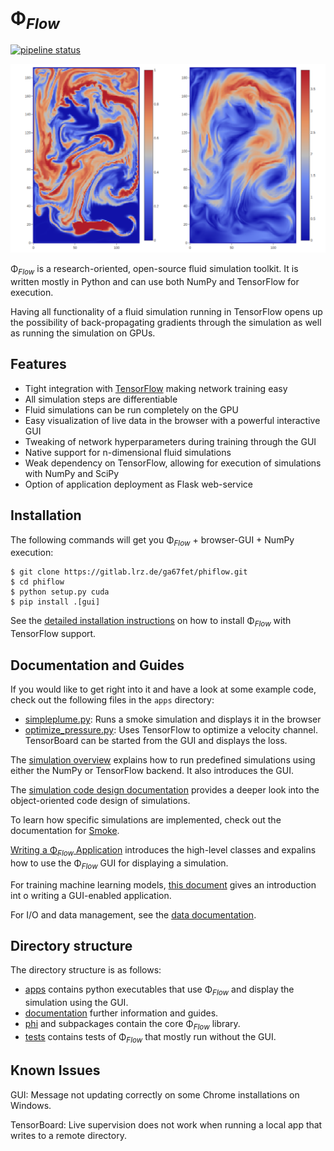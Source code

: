 # Φ<sub>*Flow*</sub>

[![pipeline status](https://gitlab.lrz.de/ga67fet/phiflow/badges/master/pipeline.svg)](https://gitlab.lrz.de/ga67fet/phiflow/commits/master)


![Gui](documentation/Gui.png)

Φ<sub>*Flow*</sub> is a research-oriented, open-source fluid simulation toolkit.
It is written mostly in Python and can use both NumPy and TensorFlow for execution.

Having all functionality of a fluid simulation running in TensorFlow opens up the possibility of back-propagating gradients through the simulation as well as running the simulation on GPUs.


## Features
- Tight integration with [TensorFlow](https://www.tensorflow.org/) making network training easy
- All simulation steps are differentiable
- Fluid simulations can be run completely on the GPU
- Easy visualization of live data in the browser with a powerful interactive GUI
- Tweaking of network hyperparameters during training through the GUI
- Native support for n-dimensional fluid simulations
- Weak dependency on TensorFlow, allowing for execution of simulations with NumPy and SciPy
- Option of application deployment as Flask web-service


## Installation

The following commands will get you Φ<sub>*Flow*</sub> + browser-GUI + NumPy execution:

```
$ git clone https://gitlab.lrz.de/ga67fet/phiflow.git
$ cd phiflow
$ python setup.py cuda
$ pip install .[gui]
```

See the [detailed installation instructions](documentation/install.md) on how to install Φ<sub>*Flow*</sub>
with TensorFlow support.


## Documentation and Guides

If you would like to get right into it and have a look at some example code, check out the following files in the `apps` directory:

- [simpleplume.py](./apps/simpleplume.py): Runs a smoke simulation and displays it in the browser
- [optimize_pressure.py](./apps/optimize_pressure.py): Uses TensorFlow to optimize a velocity channel. TensorBoard can be started from the GUI and displays the loss.

The [simulation overview](documentation/sim.md) explains how to run predefined simulations using either the NumPy or TensorFlow backend. It also introduces the GUI.

The [simulation code design documentation](documentation/simdesign.md) provides a deeper look into the object-oriented code design of simulations.

To learn how specific simulations are implemented, check out the documentation for [Smoke](documentation/smoke.md). 

[Writing a Φ<sub>*Flow*</sub> Application](documentation/gui.md) introduces the high-level classes and expalins how to use the Φ<sub>*Flow*</sub> GUI for displaying a simulation.

For training machine learning models, [this document](documentation/tfmodel.md) gives an introduction int o writing a GUI-enabled application.


For I/O and data management, see the [data documentation](documentation/data.md).


## Directory structure

The directory structure is as follows:

- [apps](apps) contains python executables that use Φ<sub>*Flow*</sub> and display the simulation using the GUI.
- [documentation](documentation) further information and guides.
- [phi](phi) and subpackages contain the core Φ<sub>*Flow*</sub> library.
- [tests](tests) contains tests of Φ<sub>*Flow*</sub> that mostly run without the GUI.


## Known Issues

GUI: Message not updating correctly on some Chrome installations on Windows.

TensorBoard: Live supervision does not work when running a local app that writes to a remote directory.